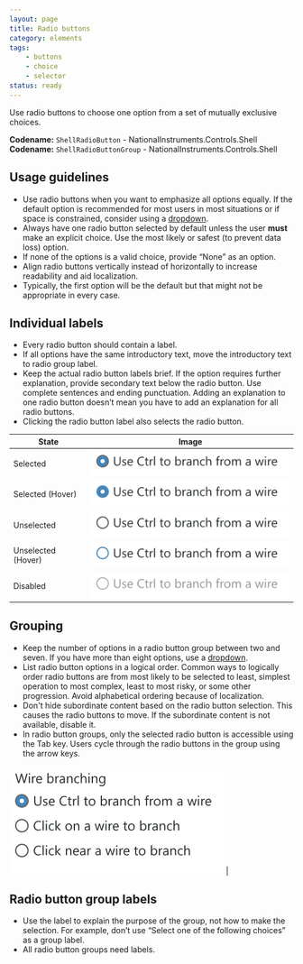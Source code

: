 ```yaml
---
layout: page
title: Radio buttons
category: elements
tags:
    - buttons
    - choice
    - selector
status: ready
---
```

Use radio buttons to choose one option from a set of mutually exclusive choices.

**Codename:** `ShellRadioButton` - NationalInstruments.Controls.Shell  
**Codename:** `ShellRadioButtonGroup` - NationalInstruments.Controls.Shell

## Usage guidelines

* Use radio buttons when you want to emphasize all options equally. If the default option is recommended for most users in most situations or if space is constrained, consider using a [dropdown](../dropdowns/).
* Always have one radio button selected by default unless the user **must** make an explicit choice. Use the most likely or safest (to prevent data loss) option.
* If none of the options is a valid choice, provide “None” as an option.
* Align radio buttons vertically instead of horizontally to increase readability and aid localization.
* Typically, the first option will be the default but that might not be appropriate in every case.

## Individual labels

* Every radio button should contain a label.
* If all options have the same introductory text, move the introductory text to radio group label.
* Keep the actual radio button labels brief. If the option requires further explanation, provide secondary text below the radio button. Use complete sentences and ending punctuation. Adding an explanation to one radio button doesn’t mean you have to add an explanation for all radio buttons.
* Clicking the radio button label also selects the radio button.

| State             | Image         |
| ----------------- |:-------------:|
| Selected          | ![Alt text](../../images/elements/radio-buttons/radio-button-selected.svg)         |
| Selected (Hover)  | ![Alt text](../../images/elements/radio-buttons/radio-button-selected-hover.svg)   |
| Unselected        | ![Alt text](../../images/elements/radio-buttons/radio-button-unselected.svg)       |
| Unselected (Hover)| ![Alt text](../../images/elements/radio-buttons/radio-button-unselected-hover.svg) |
| Disabled          | ![Alt text](../../images/elements/radio-buttons/radio-button-disabled.svg)         |

## Grouping

* Keep the number of options in a radio button group between two and seven. If you have more than eight options, use a [dropdown](../dropdowns/).
* List radio button options in a logical order. Common ways to logically order radio buttons are from most likely to be selected to least, simplest operation to most complex, least to most risky, or some other progression. Avoid alphabetical ordering because of localization.
* Don't hide subordinate content based on the radio button selection. This causes the radio buttons to move. If the subordinate content is not available, disable it.
* In radio button groups, only the selected radio button is accessible using the Tab key. Users cycle through the radio buttons in the group using the arrow keys.


![Alt text](../../images/elements/radio-buttons/radio-button-group.svg)    |

## Radio button group labels

* Use the label to explain the purpose of the group, not how to make the selection. For example, don’t use “Select one of the following choices” as a group label.
* All radio button groups need labels.